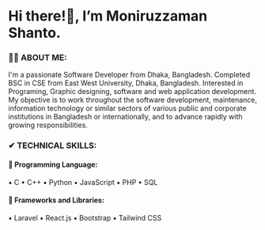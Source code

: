 # Hi there!👋, I’m Moniruzzaman Shanto.
### :man_technologist: ABOUT ME:
I'm a passionate Software Developer from Dhaka, Bangladesh. Completed BSC in CSE from East West University, Dhaka, Bangladesh. Interested in Programing, Graphic designing, software and web application development. My objective is to work throughout the software development, maintenance, information technology or similar sectors of various public and corporate institutions in Bangladesh or internationally, and to advance rapidly with growing responsibilities.

### ✔ TECHNICAL SKILLS:
#### 🔹 Programming Language:
▪ C ▪ C++ ▪ Python ▪ JavaScript ▪ PHP ▪ SQL

#### 🔹 Frameworks and Libraries:
▪ Laravel ▪ React.js ▪ Bootstrap ▪ Tailwind CSS
